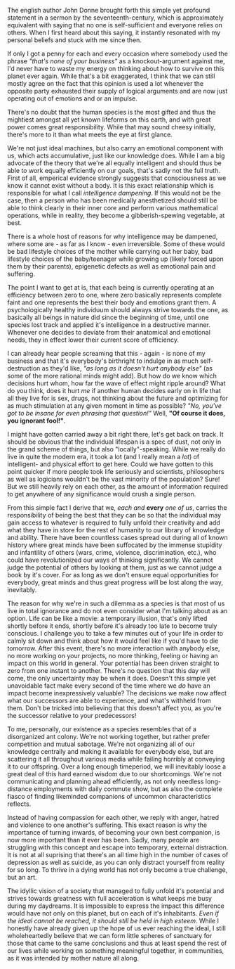 The english author John Donne brought forth this simple yet profound statement in a sermon by the seventeenth-century, which is approximately equivalent with saying that no one is self-sufficient and everyone relies on others. When I first heard about this saying, it instantly resonated with my personal beliefs and stuck with me since then.

If only I got a penny for each and every occasion where somebody used the phrase *"that's none of your business"* as a knockout-argument against me, I'd never have to waste my energy on thinking about how to survive on this planet ever again. While that's a bit exaggerated, I think that we can still mostly agree on the fact that this opinion is used a lot whenever the opposite party exhausted their supply of logical arguments and are now just operating out of emotions and or an impulse.

There's no doubt that the human species is the most gifted and thus the mightiest amongst all yet known lifeforms on this earth, and with great power comes great responsibility. While that may sound cheesy initially, there's more to it than what meets the eye at first glance.

We're not just ideal machines, but also carry an emotional component with us, which acts accumulative, just like our knowledge does. While I am a big advocate of the theory that we're all equally intelligent and should thus be able to work equally efficiently on our goals, that's sadly not the full truth. First of all, emperical evidence strongly suggests that consciousness as we know it cannot exist without a body. It is this exact relationship which is responsible for what I call *intelligence dampening*. If this would not be the case, then a person who has been medically anesthetized should still be able to think clearly in their inner core and perform various mathematical operations, while in reality, they become a gibberish-spewing vegetable, at best.

There is a whole host of reasons for why intelligence may be dampened, where some are - as far as I know - even irreversible. Some of these would be bad lifestyle choices of the mother while carrying out her baby, bad lifestyle choices of the baby/teenager while growing up (likely forced upon them by their parents), epigenetic defects as well as emotional pain and suffering.

The point I want to get at is, that each being is currently operating at an efficiency between zero to one, where zero basically represents complete faint and one represents the best their body and emotions grant them. A psychologically healthy individuum should always strive towards the one, as basically all beings in nature did since the beginning of time, until one species lost track and applied it's intelligence in a destructive manner. Whenever one decides to deviate from their anatomical and emotional needs, they in effect lower their current score of efficiency.

I can already hear people screaming that this - again - is none of my business and that it's everybody's birthright to indulge in as much self-destruction as they'd like, *"as long as it doesn't hurt anybody else"* (as some of the more rational minds might add). But how do we know which decisions hurt whom, how far the wave of effect might ripple around? What do you think, does it hurt *me* if another human decides early on in life that all they live for is sex, drugs, not thinking about the future and optimizing for as much stimulation at any given moment in time as possible? *"No, you've got to be insane for even phrasing that question!"* Well, **"Of course it does, you ignorant fool!"**.

I might have gotten carried away a bit right there, let's get back on track. It should be obvious that the individual lifespan is a spec of dust, not only in the grand scheme of things, but also "locally"-speaking. While we really do live in quite the modern era, it took a lot (and I really mean a *lot*) of intelligent- and physical effort to get here. Could we have gotten to this point quicker if more people took life seriously and scientists, philosophers as well as logicians wouldn't be the vast minority of the population? Sure! But we still heavily rely on each other, as the amount of information required to get anywhere of any significance would crush a single person.

From this simple fact I derive that we, *each and* **every** *one of us*, carries the responsibility of being the best that they can be so that the individual may gain access to whatever is required to fully unfold their creativity and add what they have in store for the rest of humanity to our library of knowledge and ability. There have been countless cases spread out during all of known history where great minds have been suffocated by the immense stupidity and infantility of others (wars, crime, violence, discrimination, etc.), who could have revolutionized our ways of thinking significantly. We cannot judge the potential of others by looking at them, just as we cannot judge a book by it's cover. For as long as we don't ensure equal opportunities for everybody, great minds and thus great progress will be lost along the way, inevitably.

The reason for why we're in such a dilemma as a species is that most of us live in total ignorance and do not even consider what I'm talking about as an option. Life can be like a movie: a temporary illusion, that's only lifted shortly before it ends, shortly before it's already too late to become truly conscious. I challenge you to take a few minutes out of your life in order to calmly sit down and think about how it would feel like if you'd have to die tomorrow. After this event, there's no more interaction with anybody else, no more working on your projects, no more thinking, feeling or having an impact on this world in general. Your potential has been driven straight to zero from one instant to another. There's no question that this day will come, the only uncertainty may be when it does. Doesn't this simple yet unavoidable fact make every second of the time where we *do* have an impact become inexpressively valuable? The decisions we make now affect what our successors are able to experience, and what's withheld from them. Don't be tricked into believing that this doesn't affect you, as you're the successor relative to your predecessors!

To me, personally, our existence as a species resembles that of a disorganized ant colony. We're not working together, but rather prefer competition and mutual sabotage. We're not organizing all of our knowledge centrally and making it available for everybody else, but are scattering it all throughout various media while failing horribly at conveying it to our offspring. Over a long enough timeperiod, we will inevitably loose a great deal of this hard earned wisdom due to our shortcomings. We're not communicating and planning ahead efficiently, as not only needless long-distance employments with daily commute show, but as also the complete fiasco of finding likeminded companions of uncommon characteristics reflects.

Instead of having compassion for each other, we reply with anger, hatred and violence to one another's suffering. This exact reason is why the importance of turning inwards, of becoming your own best companion, is now more important than it ever has been. Sadly, many people are struggling with this concept and escape into temporary, external distraction. It is not at all suprising that there's an all time high in the number of cases of depression as well as suicide, as you can only distract yourself from reality for so long. To thrive in a dying world has not only become a true challenge, but an art.

The idyllic vision of a society that managed to fully unfold it's potential and strives towards greatness with full acceleration is what keeps me busy during my daydreams. It is impossible to express the impact this difference would have not only on this planet, but on each of it's inhabitants. *Even if the ideal cannot be reached, it should still be held in high esteem*. While I honestly have already given up the hope of us ever reaching the ideal, I still wholeheartedly believe that we can form little spheres of sanctuary for those that came to the same conclusions and thus at least spend the rest of our lives while working on something meaningful together, in communities, as it was intended by mother nature all along.